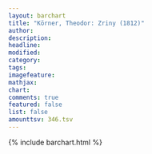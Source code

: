 ```yaml
---
layout: barchart
title: "Körner, Theodor: Zriny (1812)"
author:
description:
headline:
modified:
category:
tags:
imagefeature: 
mathjax: 
chart: 
comments: true
featured: false
list: false
amounttsv: 346.tsv
---
```

{% include barchart.html %}
